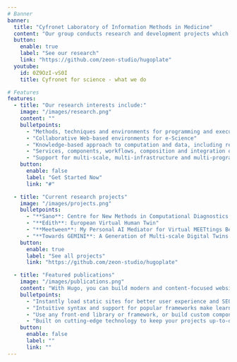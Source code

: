 ```yaml
---
# Banner
banner:
  title: "Cyfronet Laboratory of Information Methods in Medicine"
  content: "Our group conducts research and development projects which focus on utilisation of large data processing and high performance computing in computational science of all domains. With our ideas, technologies and tools we help other scientists to apply supercomputing and big data approaches to achieve new breakthroughs in science."
  button:
    enable: true
    label: "See our research"
    link: "https://github.com/zeon-studio/hugoplate"
  youtube:
    id: 0Z9OzI-vS0I
    title: Cyfronet for science - what we do

# Features
features:
  - title: "Our research interests include:"
    image: "/images/research.png"
    content: ""
    bulletpoints:
      - "Methods, techniques and environments for programming and execution of complex scientific applications on cluster, HPC and Cloud infrastructures"
      - "Collaborative Web-based environments for e-Science"
      - "Knowledge-based approach to computation and data, including registries, application monitoring, provenence and semantic integration"
      - "Services, components, workflows, composition and integration of heterogeneous service oriented and event-driven applications"
      - "Support for multi-scale, multi-infrastructure and multi-programming-model applications"
    button:
      enable: false
      label: "Get Started Now"
      link: "#"

  - title: "Current research projects"
    image: "/images/projects.png"
    bulletpoints:
      - "**Sano**: Centre for New Methods in Computational Diagnostics and Personalised Therapy"
      - "**Edith**: European Virtual Human Twin"
      - "**Meetween**: My Personal AI Mediator for Virtual MEETtings BetWEEN People"
      - "**Towards GEMINI**: A Generation of Multi-scale Digital Twins of Ischaemic and Haemorrhagic Stroke Patients"
    button:
      enable: true
      label: "See all projects"
      link: "https://github.com/zeon-studio/hugoplate"

  - title: "Featured publications"
    image: "/images/publications.png"
    content: "With Hugo, you can build modern and content-focused websites without sacrificing performance or ease of use."
    bulletpoints:
      - "Instantly load static sites for better user experience and SEO."
      - "Intuitive syntax and support for popular frameworks make learning and using Hugo a breeze."
      - "Use any front-end library or framework, or build custom components, for any project size."
      - "Built on cutting-edge technology to keep your projects up-to-date with the latest web standards."
    button:
      enable: false
      label: ""
      link: ""
---
```

